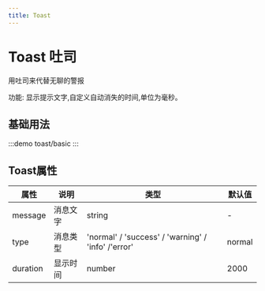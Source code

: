 ```yaml
---
title: Toast
---
```


# Toast 吐司
用吐司来代替无聊的警报

功能: 显示提示文字,自定义自动消失的时间,单位为毫秒。

## 基础用法


:::demo
toast/basic
:::

## Toast属性

| 属性     | 说明     | 类型                                    | 默认值 |
|----------|---------|-----------------------------------------|--------|
| message  | 消息文字 | string                                  | -      |
| type     | 消息类型 |'normal' / 'success' / 'warning' / 'info' /'error' | normal
| duration | 显示时间 | number                                  | 2000   |